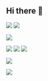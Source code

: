 ## Hi there 👋

<!--
**BenCarpenterDev/BenCarpenterDev** is a ✨ _special_ ✨ repository because its `README.md` (this file) appears on your GitHub profile.

Here are some ideas to get you started:

- 🔭 I’m currently working on ...
- 🌱 I’m currently learning ...
- 👯 I’m looking to collaborate on ...
- 🤔 I’m looking for help with ...
- 💬 Ask me about ...
- 📫 How to reach me: ...
- 😄 Pronouns: ...
- ⚡ Fun fact: ...
-->

![](https://img.shields.io/badge/OS-Windows-blue?style=for-the-badge&logo=windows)
![](https://img.shields.io/badge/OS-Ubuntu-blue?style=for-the-badge&logo=Ubuntu)

![](https://img.shields.io/badge/Editor-Visual%20Studio%20/%20Code-blue?style=for-the-badge&logo=visualstudio)

![](https://img.shields.io/badge/Code-C%23-blue?style=for-the-badge&logo=cplusplus)
![](https://img.shields.io/badge/Code-JavaScript%20-blue?style=for-the-badge&logo=javascript)
![](https://img.shields.io/badge/Code-Python-blue?style=for-the-badge&logo=python)

![](https://img.shields.io/badge/Database-MySQL-blue?style=for-the-badge&logo=mysql)

![](https://img.shields.io/badge/Tool-Git-blue?style=for-the-badge&logo=git)
